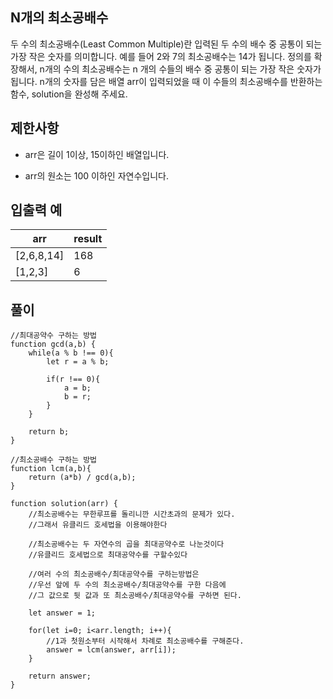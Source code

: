 ## N개의 최소공배수

두 수의 최소공배수(Least Common Multiple)란 입력된 두 수의 배수 중 공통이 되는 가장 작은 숫자를 의미합니다. 예를 들어 2와 7의 최소공배수는 14가 됩니다. 정의를 확장해서, n개의 수의 최소공배수는 n 개의 수들의 배수 중 공통이 되는 가장 작은 숫자가 됩니다. n개의 숫자를 담은 배열 arr이 입력되었을 때 이 수들의 최소공배수를 반환하는 함수, solution을 완성해 주세요.

## 제한사항

- arr은 길이 1이상, 15이하인 배열입니다.

- arr의 원소는 100 이하인 자연수입니다.

## 입출력 예

| arr        | result |
| ---------- | ------ |
| [2,6,8,14] | 168    |
| [1,2,3]    | 6      |

## 풀이

```
//최대공약수 구하는 방법
function gcd(a,b) {
    while(a % b !== 0){
        let r = a % b;

        if(r !== 0){
            a = b;
            b = r;
        }
    }

    return b;
}

//최소공배수 구하는 방법
function lcm(a,b){
    return (a*b) / gcd(a,b);
}

function solution(arr) {
    //최소공배수는 무한루프를 돌리니깐 시간초과의 문제가 있다.
    //그래서 유클리드 호세법을 이용해야한다

    //최소공배수는 두 자연수의 곱을 최대공약수로 나눈것이다
    //유클리드 호세법으로 최대공약수를 구할수있다

    //여러 수의 최소공배수/최대공약수를 구하는방법은
    //우선 앞에 두 수의 최소공배수/최대공약수를 구한 다음에
    //그 값으로 뒷 값과 또 최소공배수/최대공약수를 구하면 된다.

    let answer = 1;

    for(let i=0; i<arr.length; i++){
        //1과 첫원소부터 시작해서 차례로 최소공배수를 구해준다.
        answer = lcm(answer, arr[i]);
    }

    return answer;
}
```
